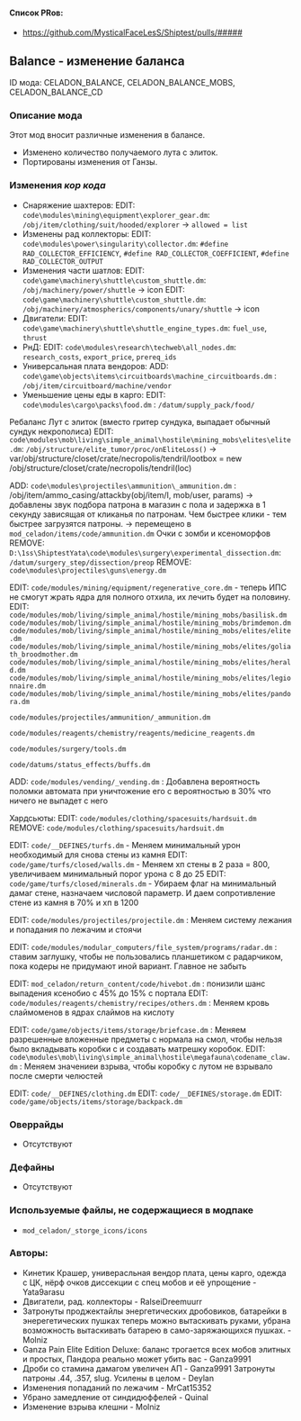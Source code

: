 

#### Список PRов:

- https://github.com/MysticalFaceLesS/Shiptest/pulls/#####
<!--
  Ссылки на PRы, связанные с модом:
  - Создание
  - Большие изменения
-->

<!-- Название мода. Не важно на русском или на английском. -->
## Balance - изменение баланса

ID мода: CELADON_BALANCE, CELADON_BALANCE_MOBS, CELADON_BALANCE_CD
<!--
  Название модпака прописными буквами, СОЕДИНЁННЫМИ_ПОДЧЁРКИВАНИЕМ,
  которое ты будешь использовать для обозначения файлов. Добавлены
  дополнительные ID.
-->

### Описание мода

Этот мод вносит различные изменения в балансе. 
- Изменено количество получаемого лута с элиток.
- Портированы изменения от Ганзы.

<!--
  Что он делает, что добавляет: что, куда, зачем и почему - всё здесь.
  А также любая полезная информация.
-->

### Изменения *кор кода*
- Снаряжение шахтеров:
EDIT: `code\modules\mining\equipment\explorer_gear.dm`: `/obj/item/clothing/suit/hooded/explorer` -> `allowed = list`
- Изменены рад коллекторы:
EDIT: `code\modules\power\singularity\collector.dm`: `#define RAD_COLLECTOR_EFFICIENCY`, `#define RAD_COLLECTOR_COEFFICIENT`, `#define RAD_COLLECTOR_OUTPUT`
- Изменения части шатлов:
EDIT: `code\game\machinery\shuttle\custom_shuttle.dm`: `/obj/machinery/power/shuttle` -> icon
EDIT: `code\game\machinery\shuttle\custom_shuttle.dm`: `/obj/machinery/atmospherics/components/unary/shuttle` -> icon
- Двигатели:
EDIT: `code\game\machinery\shuttle\shuttle_engine_types.dm`: `fuel_use`, `thrust`
- РнД:
EDIT: `code\modules\research\techweb\all_nodes.dm`: `research_costs`, `export_price`, `prereq_ids`
- Универсальная плата вендоров:
ADD: `code\game\objects\items\circuitboards\machine_circuitboards.dm` : `/obj/item/circuitboard/machine/vendor`
- Уменьшение цены еды в карго:
EDIT: `code\modules\cargo\packs\food.dm` : `/datum/supply_pack/food/`

Ребаланс
Лут с элиток (вместо гритер сундука, выпадает обычный сундук некрополиса)
EDIT: `code\modules\mob\living\simple_animal\hostile\mining_mobs\elites\elite.dm`: `/obj/structure/elite_tumor/proc/onEliteLoss()` -> var/obj/structure/closet/crate/necropolis/tendril/lootbox = new /obj/structure/closet/crate/necropolis/tendril(loc)

ADD: `code\modules\projectiles\ammunition\_ammunition.dm` : /obj/item/ammo_casing/attackby(obj/item/I, mob/user, params) -> добавлены звук подбора патрона в магазин с пола и задержка в 1 секунду зависящая от кликанья по патронам. Чем быстрее клики - тем быстрее загрузятся патроны. -> перемещено в `mod_celadon/items/code/ammunition.dm`
Очки с зомби и ксеноморфов
REMOVE: `D:\1ss\ShiptestYata\code\modules\surgery\experimental_dissection.dm`: `/datum/surgery_step/dissection/preop`
REMOVE: `code\modules\projectiles\guns\energy.dm`

EDIT: `code/modules/mining/equipment/regenerative_core.dm` - теперь ИПС не смогут жрать ядра для полного отхила, их лечить будет на половину.
EDIT:
`code/modules/mob/living/simple_animal/hostile/mining_mobs/basilisk.dm`
`code/modules/mob/living/simple_animal/hostile/mining_mobs/brimdemon.dm`
`code/modules/mob/living/simple_animal/hostile/mining_mobs/elites/elite.dm`
`code/modules/mob/living/simple_animal/hostile/mining_mobs/elites/goliath_broodmother.dm`
`code/modules/mob/living/simple_animal/hostile/mining_mobs/elites/herald.dm`
`code/modules/mob/living/simple_animal/hostile/mining_mobs/elites/legionnaire.dm`
`code/modules/mob/living/simple_animal/hostile/mining_mobs/elites/pandora.dm`

`code/modules/projectiles/ammunition/_ammunition.dm`

`code/modules/reagents/chemistry/reagents/medicine_reagents.dm`

`code/modules/surgery/tools.dm`

`code/datums/status_effects/buffs.dm`

ADD: 
`code/modules/vending/_vending.dm` : Добавлена вероятность поломки автомата при уничтожение его с вероятностью в 30% что ничего не выпадет с него

Хардсьюты:
EDIT: `code/modules/clothing/spacesuits/hardsuit.dm`
REMOVE: `code/modules/clothing/spacesuits/hardsuit.dm`

EDIT: `code/__DEFINES/turfs.dm`	- Меняем минимальный урон необходимый для снова стены из камня
EDIT: `code/game/turfs/closed/walls.dm` - Меняем хп стены в 2 раза = 800, увеличиваем минимальный порог урона с 8 до 25
EDIT: `code/game/turfs/closed/minerals.dm` - Убираем флаг на минимальный дамаг стене, назначаем числовой параметр. И даем сопротивление стене из камня в 70% и хп в 1200

EDIT: `code/modules/projectiles/projectile.dm` : Меняем систему лежания и попадания по лежачим и стоячи

EDIT: `code/modules/modular_computers/file_system/programs/radar.dm` : ставим заглушку, чтобы не пользовались планшетиком с радарчиком, пока кодеры не придумают иной вариант. Главное не забыть

EDIT: `mod_celadon/return_content/code/hivebot.dm` : понизили шанс выпадения ксенобио с 45% до 15% с портала
EDIT: `code/modules/reagents/chemistry/recipes/others.dm` : Меняем кровь слаймоменов в ядрах слаймов на кислоту

EDIT: `code/game/objects/items/storage/briefcase.dm` : Меняем разрешенные вложенные предметы с нормала на смол, чтобы нельзя было вкладывать коробки с и создавать матрешку коробок. 
EDIT: `code\modules\mob\living\simple_animal\hostile\megafauna\codename_claw.dm` : Меняем значениеи взрыва, чтобы коробку с лутом не взрывало после смерти челюстей

EDIT: `code/__DEFINES/clothing.dm`
EDIT: `code/__DEFINES/storage.dm`
EDIT: `code/game/objects/items/storage/backpack.dm`

<!--
  Если вы редактировали какие-либо процедуры или переменные в кор коде,
  они должны быть указаны здесь.
  Нужно указать и файл, и процедуры/переменные.

  Изменений нет - напиши "Отсутствуют"
-->

### Оверрайды

- Отсутствуют
<!--
  Если ты добавлял новый модульный оверрайд, его нужно указать здесь.
  Здесь указываются оверрайды в твоём моде и папке `_master_files`

  Изменений нет - напиши "Отсутствуют"
-->

### Дефайны

- Отсутствуют
<!--
  Если требовалось добавить какие-либо дефайны, укажи файлы,
  в которые ты их добавил, а также перечисли имена.
  И то же самое, если ты используешь дефайны, определённые другим модом.

  Не используешь - напиши "Отсутствуют"
-->

### Используемые файлы, не содержащиеся в модпаке

- `mod_celadon/_storge_icons/icons`
<!--
  Будь то немодульный файл или модульный файл, который не содержится в папке,
  принадлежащей этому конкретному моду, он должен быть упомянут здесь.
  Хорошими примерами являются иконки или звуки, которые используются одновременно
  несколькими модулями, или что-либо подобное.
-->

### Авторы:

- Кинетик Крашер, универасльная вендор плата, цены карго, одежда с ЦК, нёрф очков диссекции с спец мобов и её упрощение - Yata9arasu
- Двигатели, рад. коллекторы - RalseiDreemuurr
- Затронуты проджектайлы энергетических дробовиков, батарейки в энерегетических пушках теперь можно вытаскивать руками, убрана возможность вытаскивать батарею в само-заряжающихся пушках. - Molniz
- Ganza Pain Elite Edition Deluxe: баланс трогается всех мобов элитных и простых, Пандора реально может убить вас - Ganza9991
- Дроби со стамина дамагом увеличен АП - Ganza9991
Затронуты патроны .44, .357, slug. Усилены в целом - Deylan
- Изменения попаданий по лежачим - MrCat15352
- Убрано замедление от синдидюффелей - Quinal
- Изменение взрыва клешни - Molniz
<!--
  Здесь находится твой никнейм
  Если работал совместно - никнеймы тех, кто помогал.
  В случае порта чего-либо должна быть ссылка на источник.
-->
